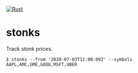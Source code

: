 [![Rust](https://github.com/aleury/stonks/actions/workflows/rust.yml/badge.svg)](https://github.com/aleury/stonks/actions/workflows/rust.yml)

# stonks
Track stonk prices.

```shell
$ stonks --from '2020-07-03T12:00:09Z' --symbols AAPL,AMC,GME,GOOG,MSFT,UBER
```
